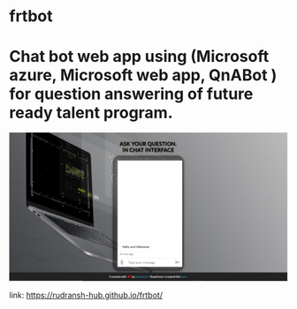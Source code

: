 # frtbot
# Chat bot web app using (Microsoft azure, Microsoft web app, QnABot ) for question answering of future ready talent program.
![ScreenShot](https://github.com/RUDRANSH-hub/frtbot/blob/main/Screenshot%202022-05-17%20235324.png)

link: https://rudransh-hub.github.io/frtbot/ 
